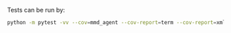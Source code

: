 Tests can be run by:

```bash
python -m pytest -vv --cov=mmd_agent --cov-report=term --cov-report=xml

```

#